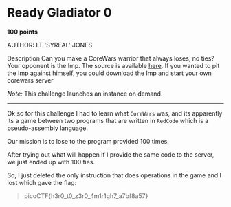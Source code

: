 # Ready Gladiator 0

**100 points**

AUTHOR: LT 'SYREAL' JONES

Description
Can you make a CoreWars warrior that always loses, no ties?
Your opponent is the Imp. The source is available [here](https://github.com/LeonGurin/picoCTF-2023/blob/main/Reverse%20Engineering/Ready%20Gladiator%200/imp.red). If you wanted to pit the Imp against himself, you could download the Imp and start your own corewars server

*Note:* This challenge launches an instance on demand.

___

Ok so for this challenge I had to learn what `CoreWars` was, and its apparently its a game between two programs that are written in `RedCode` which is a pseudo-assembly language.

Our mission is to lose to the program provided 100 times.

After trying out what will happen if I provide the same code to the server, we just ended up with 100 ties.

So, I just deleted the only instruction that does operations in the game and I lost which gave the flag:

> picoCTF{h3r0_t0_z3r0_4m1r1gh7_a7bf8a57}
